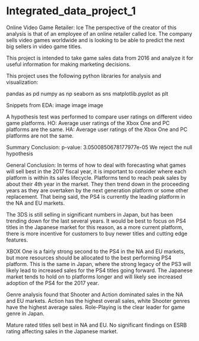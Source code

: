 # Integrated_data_project_1

Online Video Game Retailer: Ice
The perspective of the creator of this analysis is that of an employee of an online retailer called Ice. The company sells video games worldwide and is looking to be able to predict the next big sellers in video game titles.

This project is intended to take game sales data from 2016 and analyze it for useful information for making marketing decisions.

This project uses the following python libraries for analysis and visualization:

pandas as pd numpy as np seaborn as sns matplotlib.pyplot as plt

Snippets from EDA: image image image

A hypothesis test was performed to compare user ratings on different video game platforms. HO: Average user ratings of the Xbox One and PC platforms are the same. HA: Average user ratings of the Xbox One and PC platforms are not the same.

Summary Conclusion: p-value: 3.0500850678177977e-05 We reject the null hypothesis

General Conclusion: In terms of how to deal with forecasting what games will sell best in the 2017 fiscal year, it is important to consider where each platform is within its sales lifecycle. Platforms tend to reach peak sales by about their 4th year in the market. They then trend down in the proceeding years as they are overtaken by the next generation platform or some other replacement. That being said, the PS4 is currently the leading platform in the NA and EU markets.

The 3DS is still selling in significant numbers in Japan, but has been trending down for the last several years. It would be best to focus on PS4 titles in the Japanese market for this reason, as a more current platform, there is more incentive for customers to buy newer titles and cutting edge features.

XBOX One is a fairly strong second to the PS4 in the NA and EU markets, but more resources should be allocated to the best performing PS4 platform. This is the same in Japan, where the strong legacy of the PS3 will likely lead to increased sales for the PS4 titles going forward. The Japanese market tends to hold on to platforms longer and will likely see increased adoption of the PS4 for the 2017 year.

Genre analysis found that Shooter and Action dominated sales in the NA and EU markets. Action has the highest overall sales, white Shooter genres have the highest average sales. Role-Playing is the clear leader for game genre in Japan.

Mature rated titles sell best in NA and EU. No significant findings on ESRB rating affecting sales in the Japanese market.
